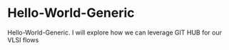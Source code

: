 # Hello-World-Generic
Hello-World-Generic. I will explore how we can leverage GIT HUB for our VLSI flows
